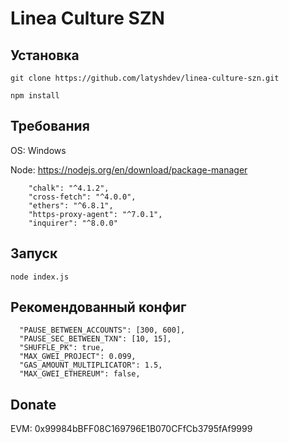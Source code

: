 # Linea Culture SZN

## Установка
```git clone https://github.com/latyshdev/linea-culture-szn.git```

```npm install```

## Требования
OS: Windows

Node: https://nodejs.org/en/download/package-manager

```
    "chalk": "^4.1.2",
    "cross-fetch": "^4.0.0",
    "ethers": "^6.8.1",
    "https-proxy-agent": "^7.0.1",
    "inquirer": "^8.0.0"
```

## Запуск
```node index.js```

## Рекомендованный конфиг
```
  "PAUSE_BETWEEN_ACCOUNTS": [300, 600],
  "PAUSE_SEC_BETWEEN_TXN": [10, 15],
  "SHUFFLE_PK": true,
  "MAX_GWEI_PROJECT": 0.099,
  "GAS_AMOUNT_MULTIPLICATOR": 1.5,
  "MAX_GWEI_ETHEREUM": false,
```

## Donate
EVM: 0x99984bBFF08C169796E1B070CFfCb3795fAf9999